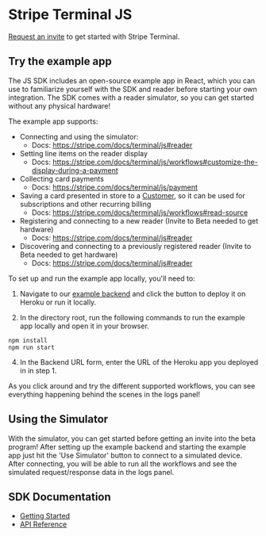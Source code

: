 # Stripe Terminal JS

[Request an invite](https://stripe.com/terminal#request-invite) to get started with Stripe Terminal.

## Try the example app

The JS SDK includes an open-source example app in React, which you can use to familiarize yourself with the SDK and reader before starting your own integration. The SDK comes with a reader simulator, so you can get started without any physical hardware!

The example app supports:
- Connecting and using the simulator:
  - Docs: https://stripe.com/docs/terminal/js#reader
- Setting line items on the reader display
  - Docs: https://stripe.com/docs/terminal/js/workflows#customize-the-display-during-a-payment
- Collecting card payments
  - Docs: https://stripe.com/docs/terminal/js/payment
- Saving a card presented in store to a [Customer](https://stripe.com/docs/api/customers), so it can be used for subscriptions 
and other recurring billing
  - Docs: https://stripe.com/docs/terminal/js/workflows#read-source
- Registering and connecting to a new reader (Invite to Beta needed to get hardware)
  - Docs: https://stripe.com/docs/terminal/js#reader
- Discovering and connecting to a previously registered reader (Invite to Beta needed to get hardware)
  - Docs: https://stripe.com/docs/terminal/js#reader

To set up and run the example app locally, you'll need to:
1. Navigate to our [example backend](https://github.com/stripe/example-terminal-backend) and click the button to deploy it on Heroku or run it locally.

2. In the directory root, run the following commands to run the example app locally and open it in your browser.
```
npm install
npm run start
```

4. In the Backend URL form, enter the URL of the Heroku app you deployed in in step 1.

As you click around and try the different supported workflows, you can see everything happening behind the scenes in the logs panel!

## Using the Simulator
With the simulator, you can get started before getting an invite into the beta program!
After setting up the example backend and starting the example app just hit the 'Use Simulator' button to connect to a simulated device.
After connecting, you will be able to run all the workflows and see the simulated request/response data in the logs panel.

## SDK Documentation
- [Getting Started](https://stripe.com/docs/terminal/js)
- [API Reference](https://stripe.com/docs/terminal/js/reference)
